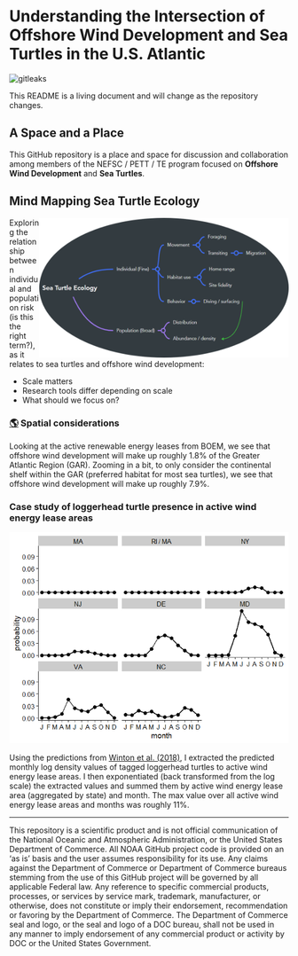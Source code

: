 # Understanding the Intersection of Offshore Wind Development and Sea Turtles in the U.S. Atlantic

![gitleaks](https://github.com/jmhatch-NOAA/READ-PSB-TE-Wind/actions/workflows/secretScan.yml/badge.svg)

This README is a living document and will change as the repository changes.

## A Space and a Place

This GitHub repository is a place and space for discussion and collaboration among members of the NEFSC / PETT / TE program focused on **Offshore Wind Development** and **Sea Turtles**.

## Mind Mapping Sea Turtle Ecology

<img align="right" src="imgs/mind_map_te_wind.png" width="450">

Exploring the relationship between individual and population risk (is this the right term?), as it relates to sea turtles and offshore wind development:
- Scale matters
- Research tools differ depending on scale
- What should we focus on?

### [:earth_americas:](https://jmhatch-noaa.github.io/READ-PSB-TE-Wind/) Spatial considerations 

Looking at the active renewable energy leases from BOEM, we see that offshore wind development will make up roughly 1.8% of the Greater Atlantic Region (GAR). Zooming in a bit, to only consider the continental shelf within the GAR (preferred habitat for most sea turtles), we see that offshore wind development will make up roughly 7.9%.

### Case study of loggerhead turtle presence in active wind energy lease areas

![Loggerhead turtle presence in wind energy areas](./imgs/cc_presence_weas.png)

Using the predictions from [Winton et al. (2018)](https://www.int-res.com/abstracts/meps/v586/p217-232/), I extracted the predicted monthly log density values of tagged loggerhead turtles to active wind energy lease areas. I then exponentiated (back transformed from the log scale) the extracted values and summed them by active wind energy lease area (aggregated by state) and month. The max value over all active wind energy lease areas and months was roughly 11%.

---
This repository is a scientific product and is not official communication of the National Oceanic and Atmospheric Administration, or the United States Department of Commerce. All NOAA GitHub project code is provided on an ‘as is’ basis and the user assumes responsibility for its use. Any claims against the Department of Commerce or Department of Commerce bureaus stemming from the use of this GitHub project will be governed by all applicable Federal law. Any reference to specific commercial products, processes, or services by service mark, trademark, manufacturer, or otherwise, does not constitute or imply their endorsement, recommendation or favoring by the Department of Commerce. The Department of Commerce seal and logo, or the seal and logo of a DOC bureau, shall not be used in any manner to imply endorsement of any commercial product or activity by DOC or the United States Government.
